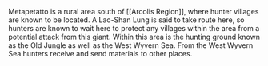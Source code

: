 Metapetatto is a rural area south of [[Arcolis Region]], where hunter villages are known to be located. A Lao-Shan Lung is said to take route here, so hunters are known to wait here to protect any villages within the area from a potential attack from this giant. Within this area is the hunting ground known as the Old Jungle as well as the West Wyvern Sea. From the West Wyvern Sea hunters receive and send materials to other places.